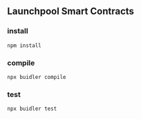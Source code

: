 ## Launchpool Smart Contracts


### install

`npm install`


### compile

`npx buidler compile`

### test

`npx buidler test`